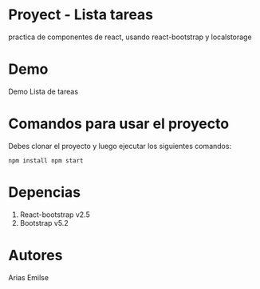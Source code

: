 # Proyect - Lista tareas

practica de componentes de react, usando react-bootstrap y localstorage

# Demo

Demo Lista de tareas

# Comandos para usar el proyecto

Debes clonar el proyecto y luego ejecutar los siguientes comandos:

`npm install
npm start` 


# Depencias

1. React-bootstrap v2.5
1. Bootstrap v5.2

# Autores

Arias Emilse

